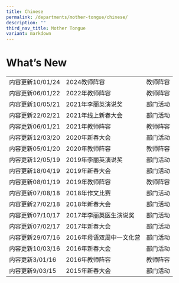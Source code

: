 ```yaml
---
title: Chinese
permalink: /departments/mother-tongue/chinese/
description: ""
third_nav_title: Mother Tongue
variant: markdown
---
```

What’s New
==========

|                  |                          |          |
|------------------|--------------------------|----------|
|  内容更新10/01/24|          2024教师阵容           |   教师阵容 |
| 内容更新06/01/22 | 2022年教师阵容           | 教师阵容 |
| 内容更新10/05/21 | 2021年李丽英演说奖       | 部门活动 |
| 内容更新22/02/21 | 2021年线上新春大会       | 部门活动 |
| 内容更新06/01/21 | 2021年教师阵容           | 教师阵容 |
| 内容更新12/03/20 | 2020年新春大会           | 部门活动 |
| 内容更新05/01/20 | 2020年教师阵容           | 教师阵容 |
| 内容更新12/05/19 | 2019年李丽英演说奖       | 部门活动 |
| 内容更新18/04/19 | 2019年新春大会           | 部门活动 |
| 内容更新08/01/19 | 2019年教师阵容           | 教师阵容 |
| 内容更新07/08/18 | 2018年作文比赛           | 部门活动 |
| 内容更新27/02/18 | 2018年新春大会           | 部门活动 |
| 内容更新07/10/17 | 2017年李丽英医生演说奖   | 部门活动 |
| 内容更新07/02/17 | 2017年新春大会           | 部门活动 |
| 内容更新29/07/16 | 2016年母语双周中一文化营 | 部门活动 |
| 内容更新10/03/16 | 2016年新春大会           | 部门活动 |
| 内容更新3/01/16  | 2016年教师阵容           | 教师阵容 |
| 内容更新9/03/15  | 2015年新春大会           | 部门活动 |